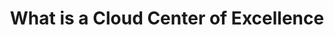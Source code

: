 ---
title: What is a Cloud Center of Excellence
ExternalLink: https://f.hubspotusercontent30.net/hubfs/732832/Infographics/Cloud%20Centre%20of%20Excellence.pdf
resources:
- name: "thumbnail"
  src: "cloud-center-of-excellence.png"
description:
keywords:
tags:
---